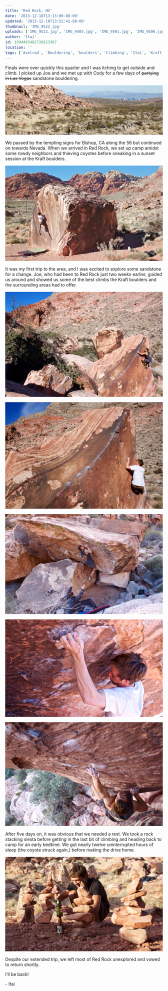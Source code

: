 ```yaml
---
title: 'Red Rock, NV'
date: '2013-12-18T13:13:00-08:00'
updated: '2013-12-18T13:52:42-08:00'
thumbnail: 'IMG_9522.jpg'
uploads: ['IMG_9522.jpg', 'IMG_9485.jpg', 'IMG_9501.jpg', 'IMG_9506.jpg', 'IMG_9511.jpg', 'IMG_9539.jpg', 'IMG_9541.jpg', 'IMG_9571.jpg']
author: 'Itai'
id: 1994483482726823387
location: ''
tags: ['Axelrad', 'Bouldering', 'boulders', 'Climbing', 'Itai', 'Kraft', 'Nevada', 'Red', 'Rock', 'sandstone']
---
```


Finals were over quickly this quarter and I was itching to get outside and climb. I picked up Joe and we met up with Cody for a few days of ~~partying in Las Vegas~~ sandstone bouldering.

![The Gambling Capital of the World, nestled away in the desert of southern Nevada.](uploads/IMG_9522.jpg)

We passed by the tempting signs for Bishop, CA along the 58 but continued on towards Nevada. When we arrived in Red Rock, we set up camp amidst some rowdy neighbors and thieving coyotes before sneaking in a sunset session at the Kraft boulders.

![Cody, climbing the Kraft area classic, The Pearl (V4/5).](uploads/IMG_9485.jpg)

It was my first trip to the area, and I was excited to explore some sandstone for a change. Joe, who had been to Red Rock just two weeks earlier, guided us around and showed us some of the best climbs the Kraft boulders and the surrounding areas had to offer.

![Joe, on the tricky arêtes of Pork Chop (V2/3).](uploads/IMG_9501.jpg)

![Cody, on the same.](uploads/IMG_9506.jpg)

![Joe, committing to the throw on Triple Sow Cow (V6).](uploads/IMG_9511.jpg)

![Cody, searching for a foot on his send of Scare Tactics (V10).](uploads/IMG_9539.jpg)

![Joe, with an impressive flash of Vigilante (V10).](uploads/IMG_9541.jpg)

After five days on, it was obvious that we needed a rest. We took a rock stacking siesta before getting in the last bit of climbing and heading back to camp for an early bedtime. We got nearly twelve uninterrupted hours of sleep (the coyote struck again,) before making the drive home.

![The rock climber in its natural habitat.](uploads/IMG_9571.jpg)

Despite our extended trip, we left most of Red Rock unexplored and vowed to return shortly.

I’ll be back!

\- Itai
